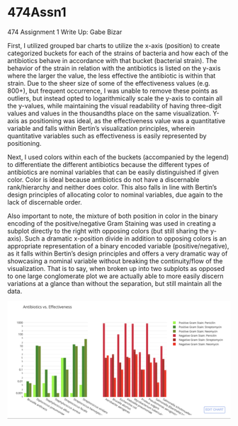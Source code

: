 # 474Assn1
474 Assignment 1 Write Up:
Gabe Bizar

First, I utilized grouped bar charts to utilize the x-axis (position) to create categorized buckets for each of the strains of bacteria and how each of the antibiotics behave in accordance with that bucket (bacterial strain). The behavior of the strain in relation with the antibiotics is listed on the y-axis where the larger the value, the less effective the antibiotic is within that strain. Due to the sheer size of some of the effectiveness values (e.g. 800+), but frequent occurrence, I was unable to remove these points as outliers, but instead opted to logarithmically scale the y-axis to contain all the y-values, while maintaining the visual readability of having  three-digit values and values in the thousandths place on the same visualization. Y-axis as positioning was ideal, as the effectiveness value was a quantitative variable and falls within Bertin’s visualization principles, wherein quantitative variables such as effectiveness is easily represented by positioning.
	
Next, I used colors within each of the buckets (accompanied by the legend) to differentiate the different antibiotics because the different types of antibiotics are nominal variables that can be easily distinguished if given color. Color is ideal because antibiotics do not have a discernable rank/hierarchy and neither does color. This also falls in line with Bertin’s design principles of allocating color to nominal variables, due again to the lack of discernable order.
	
Also important to note, the mixture of both position in color in the binary encoding of the positive/negative Gram Staining was used in creating a subplot directly to the right with opposing colors (but still sharing the y-axis). Such a dramatic x-position divide in addition to opposing colors is an appropriate representation of a binary encoded variable (positive/negative), as it falls within Bertin’s design principles and offers a very dramatic way of showcasing a nominal variable without breaking the continuity/flow of the visualization. That is to say, when broken up into two subplots as opposed to one large conglomerate plot we are actually able to more easily discern variations at a glance than without the separation, but still maintain all the data.

![MyViz](/Visualization.png)

